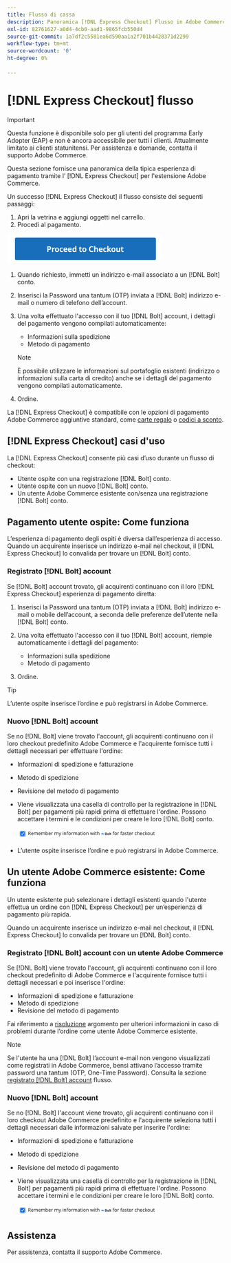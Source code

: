 ```yaml
---
title: Flusso di cassa
description: Panoramica [!DNL Express Checkout] Flusso in Adobe Commerce.
exl-id: 82761627-a0d4-4cb0-aad1-9865fcb550d4
source-git-commit: 1a7df2c5581ea6d590aa1a2f701b4428371d2299
workflow-type: tm+mt
source-wordcount: '0'
ht-degree: 0%

---
```


# [!DNL Express Checkout] flusso

>[!IMPORTANT]
>
> Questa funzione è disponibile solo per gli utenti del programma Early Adopter (EAP) e non è ancora accessibile per tutti i clienti. Attualmente limitato ai clienti statunitensi. Per assistenza e domande, contatta il supporto Adobe Commerce.

Questa sezione fornisce una panoramica della tipica esperienza di pagamento tramite l’ [!DNL Express Checkout] per l&#39;estensione Adobe Commerce.

Un successo [!DNL Express Checkout] il flusso consiste dei seguenti passaggi:

1. Apri la vetrina e aggiungi oggetti nel carrello.
1. Procedi al pagamento.

![Pagamento](assets/proceed-checkout.png)

1. Quando richiesto, immetti un indirizzo e-mail associato a un [!DNL Bolt] conto.
1. Inserisci la Password una tantum (OTP) inviata a [!DNL Bolt] indirizzo e-mail o numero di telefono dell’account.
1. Una volta effettuato l&#39;accesso con il tuo [!DNL Bolt] account, i dettagli del pagamento vengono compilati automaticamente:

   - Informazioni sulla spedizione
   - Metodo di pagamento

   >[!NOTE]
   >
   > È possibile utilizzare le informazioni sul portafoglio esistenti (indirizzo o informazioni sulla carta di credito) anche se i dettagli del pagamento vengono compilati automaticamente.

1. Ordine.

La [!DNL Express Checkout] è compatibile con le opzioni di pagamento Adobe Commerce aggiuntive standard, come [carte regalo](https://docs.magento.com/user-guide/catalog/product-gift-card.html) o [codici a sconto](https://docs.magento.com/user-guide/marketing/price-rules-cart-coupon.html).

## [!DNL Express Checkout] casi d&#39;uso

La [!DNL Express Checkout] consente più casi d’uso durante un flusso di checkout:

- Utente ospite con una registrazione [!DNL Bolt] conto.
- Utente ospite con un nuovo [!DNL Bolt] conto.
- Un utente Adobe Commerce esistente con/senza una registrazione [!DNL Bolt] conto.

## Pagamento utente ospite: Come funziona

L’esperienza di pagamento degli ospiti è diversa dall’esperienza di accesso. Quando un acquirente inserisce un indirizzo e-mail nel checkout, il [!DNL Express Checkout] lo convalida per trovare un [!DNL Bolt] conto.

### Registrato [!DNL Bolt] account

Se [!DNL Bolt] account trovato, gli acquirenti continuano con il loro [!DNL Express Checkout] esperienza di pagamento diretta:

1. Inserisci la Password una tantum (OTP) inviata a [!DNL Bolt] indirizzo e-mail o mobile dell’account, a seconda delle preferenze dell’utente nella [!DNL Bolt] conto.
1. Una volta effettuato l&#39;accesso con il tuo [!DNL Bolt] account, riempie automaticamente i dettagli del pagamento:

   - Informazioni sulla spedizione
   - Metodo di pagamento

1. Ordine.

>[!TIP]
>
> L’utente ospite inserisce l’ordine e può registrarsi in Adobe Commerce.

### Nuovo [!DNL Bolt] account

Se no [!DNL Bolt] viene trovato l&#39;account, gli acquirenti continuano con il loro checkout predefinito Adobe Commerce e l&#39;acquirente fornisce tutti i dettagli necessari per effettuare l&#39;ordine:

- Informazioni di spedizione e fatturazione
- Metodo di spedizione
- Revisione del metodo di pagamento
- Viene visualizzata una casella di controllo per la registrazione in [!DNL Bolt] per pagamenti più rapidi prima di effettuare l&#39;ordine. Possono accettare i termini e le condizioni per creare le loro [!DNL Bolt] conto.

   ![Ricorda [!DNL Bolt]](assets/checked-bolt.png)

- L’utente ospite inserisce l’ordine e può registrarsi in Adobe Commerce.

## Un utente Adobe Commerce esistente: Come funziona

Un utente esistente può selezionare i dettagli esistenti quando l&#39;utente effettua un ordine con [!DNL Express Checkout] per un’esperienza di pagamento più rapida.

Quando un acquirente inserisce un indirizzo e-mail nel checkout, il [!DNL Express Checkout] lo convalida per trovare un [!DNL Bolt] conto.

### Registrato [!DNL Bolt] account con un utente Adobe Commerce

Se [!DNL Bolt] viene trovato l&#39;account, gli acquirenti continuano con il loro checkout predefinito di Adobe Commerce e l&#39;acquirente fornisce tutti i dettagli necessari e poi inserisce l&#39;ordine:

- Informazioni di spedizione e fatturazione
- Metodo di spedizione
- Revisione del metodo di pagamento

Fai riferimento a [risoluzione](../express-checkout/troubleshooting.md) argomento per ulteriori informazioni in caso di problemi durante l’ordine come utente Adobe Commerce esistente.

>[!NOTE]
>
> Se l&#39;utente ha una [!DNL Bolt] l’account e-mail non vengono visualizzati come registrati in Adobe Commerce, bensì attivano l’accesso tramite password una tantum (OTP, One-Time Password). Consulta la sezione [registrato [!DNL Bolt] account](#registered-bolt-account) flusso.

### Nuovo [!DNL Bolt] account

Se no [!DNL Bolt] l&#39;account viene trovato, gli acquirenti continuano con il loro checkout Adobe Commerce predefinito e l&#39;acquirente seleziona tutti i dettagli necessari dalle informazioni salvate per inserire l&#39;ordine:

- Informazioni di spedizione e fatturazione
- Metodo di spedizione
- Revisione del metodo di pagamento
- Viene visualizzata una casella di controllo per la registrazione in [!DNL Bolt] per pagamenti più rapidi prima di effettuare l&#39;ordine. Possono accettare i termini e le condizioni per creare le loro [!DNL Bolt] conto.

   ![Ricorda [!DNL Bolt]](assets/checked-bolt.png)

## Assistenza

Per assistenza, contatta il supporto Adobe Commerce.
